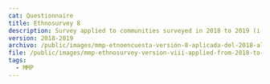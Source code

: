 ```yaml
---
cat: Questionnaire
title: Ethnosurvey 8
description: Survey applied to communities surveyed in 2018 to 2019 (i.e. 169-174).
version: 2018-2019
archivo: /public/images/mmp-etnoencuesta-versión-8-aplicada-del-2018-al-2019.pdf
file: /public/images/mmp-ethnosurvey-version-viii-applied-from-2018-to-2019-english.pdf
tags:
  - MMP
---
```

